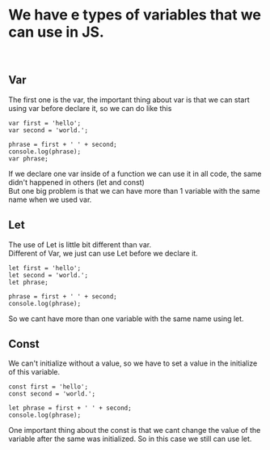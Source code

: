 <h1>We have e types of variables that we can use in JS.</h1> <br>

<h2> Var </h2>
The first one is the var, the important thing about var is that we can start using var before declare it, so we can do like this <br>

```
var first = 'hello';
var second = 'world.';

phrase = first + ' ' + second;
console.log(phrase);
var phrase;
```
If we declare one var inside of a function we can use it in all code, the same didn't happened in others (let and const) <br>
But one big problem is that we can have more than 1 variable with the same name when we used var.

<h2> Let </h2>
The use of Let is little bit different than var.<br>
Different of Var, we just can use Let before we declare it.

```
let first = 'hello';
let second = 'world.';
let phrase;

phrase = first + ' ' + second;
console.log(phrase);
```

So we cant have more than one variable with the same name using let.

<h2> Const </h2>

We can't initialize without a value, so we have to set a value in the initialize of this variable.


```
const first = 'hello';
const second = 'world.';

let phrase = first + ' ' + second;
console.log(phrase);

```

One important thing about the const is that we cant change the value of the variable after the same was initialized. So in this case we still can use let.
